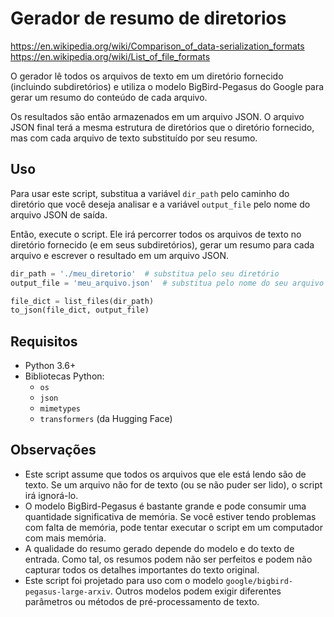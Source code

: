 # Gerador de resumo de diretorios

https://en.wikipedia.org/wiki/Comparison_of_data-serialization_formats
https://en.wikipedia.org/wiki/List_of_file_formats

O gerador lê todos os arquivos de texto em um diretório fornecido (incluindo subdiretórios) e utiliza o modelo BigBird-Pegasus do Google para gerar um resumo do conteúdo de cada arquivo.

Os resultados são então armazenados em um arquivo JSON. O arquivo JSON final terá a mesma estrutura de diretórios que o diretório fornecido, mas com cada arquivo de texto substituído por seu resumo.

## Uso

Para usar este script, substitua a variável `dir_path` pelo caminho do diretório que você deseja analisar e a variável `output_file` pelo nome do arquivo JSON de saída.

Então, execute o script. Ele irá percorrer todos os arquivos de texto no diretório fornecido (e em seus subdiretórios), gerar um resumo para cada arquivo e escrever o resultado em um arquivo JSON.

```python
dir_path = './meu_diretorio'  # substitua pelo seu diretório
output_file = 'meu_arquivo.json'  # substitua pelo nome do seu arquivo de saída

file_dict = list_files(dir_path)
to_json(file_dict, output_file)
```

## Requisitos

- Python 3.6+
- Bibliotecas Python:
  - `os`
  - `json`
  - `mimetypes`
  - `transformers` (da Hugging Face)

## Observações

- Este script assume que todos os arquivos que ele está lendo são de texto. Se um arquivo não for de texto (ou se não puder ser lido), o script irá ignorá-lo.
- O modelo BigBird-Pegasus é bastante grande e pode consumir uma quantidade significativa de memória. Se você estiver tendo problemas com falta de memória, pode tentar executar o script em um computador com mais memória.
- A qualidade do resumo gerado depende do modelo e do texto de entrada. Como tal, os resumos podem não ser perfeitos e podem não capturar todos os detalhes importantes do texto original.
- Este script foi projetado para uso com o modelo `google/bigbird-pegasus-large-arxiv`. Outros modelos podem exigir diferentes parâmetros ou métodos de pré-processamento de texto.